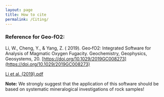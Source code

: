 ```yaml
---
layout: page
title: How to cite
permalink: /Citing/
---
```

### Reference for Geo-fO2:
Li, W., Cheng, Y., & Yang, Z. ( 2019). Geo‐fO2: Integrated Software for Analysis of Magmatic Oxygen Fugacity. Geochemistry, Geophysics, Geosystems, 20. [https://doi.org/10.1029/2019GC008273](https://doi.org/10.1029/2019GC008273)

[Li et al. (2019).pdf]()

__Note:__ We strongly suggest that the application of this software should be based on systematic mineralogical investigations of rock samples!
